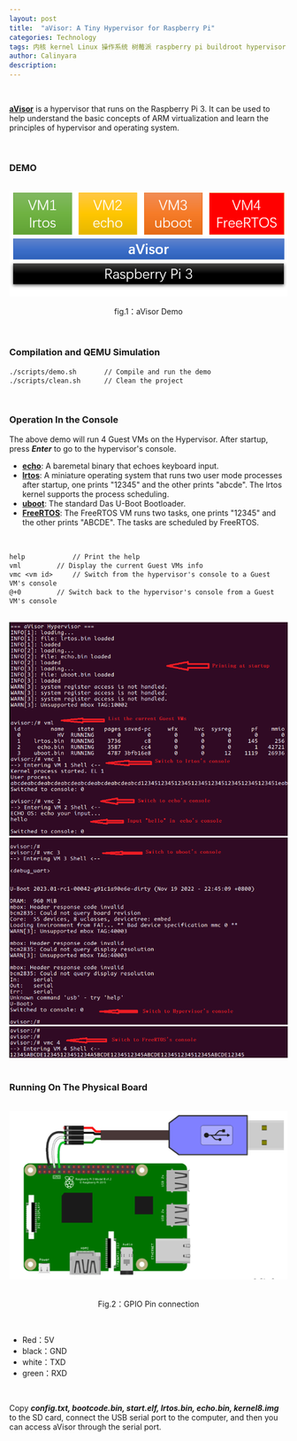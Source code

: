 ```yaml
---
layout: post
title:  "aVisor: A Tiny Hypervisor for Raspberry Pi"
categories: Technology
tags: 内核 kernel Linux 操作系统 树莓派 raspberry pi buildroot hypervisor 虚拟机 虚拟化 virtualization OS 调度 arm
author: Calinyara
description:
---
```


<br>

**[aVisor](https://github.com/calinyara/avisor)** is a hypervisor that runs on the Raspberry Pi 3. It can be used to help understand the basic concepts of ARM virtualization and learn the principles of hypervisor and operating system.

<br>

### **DEMO**

<br>
<div align="center"><img src="/assets/images/20230225-aVisor/en1.png"/></div>
<p align="center">fig.1：aVisor Demo</p>

<br>

### **Compilation and QEMU Simulation**

```
./scripts/demo.sh		// Compile and run the demo
./scripts/clean.sh		// Clean the project
```

<br>

### **Operation In the Console**

The above demo will run 4 Guest VMs on the Hypervisor. After startup, press ***Enter*** to go to the hypervisor's console.
- **[echo](https://github.com/calinyara/avisor/tree/main/guests/echo)**:  A baremetal binary that echoes keyboard input.
- **[lrtos](https://github.com/calinyara/avisor/tree/main/guests/lrtos)**:  A miniature operating system that runs two user mode processes after startup, one prints "12345" and the other prints "abcde". The lrtos kernel supports the process scheduling.
- **[uboot](https://github.com/u-boot/u-boot)**: The standard Das U-Boot Bootloader.
- **[FreeRTOS](https://github.com/hacker-jie/freertos-raspi3)**: The FreeRTOS VM runs two tasks, one prints "12345" and the other prints "ABCDE". The tasks are scheduled by FreeRTOS.

<br>

```
help			// Print the help
vml			// Display the current Guest VMs info
vmc <vm id>		// Switch from the hypervisor's console to a Guest VM's console
@+0			// Switch back to the hypervisor's console from a Guest VM's console 
```

<br>

<div align="center"><img src="/assets/images/20230225-aVisor/en2.png"/></div>
<div align="center"><img src="/assets/images/20230225-aVisor/en3.png"/></div>
<div align="center"><img src="/assets/images/20230225-aVisor/en4.png"/></div>

<br>

### **Running On The Physical Board**

<br>

<div align="center"><img src="/assets/images/20230225-aVisor/phy_board.png"/></div>
<br>
<p align="center">Fig.2：GPIO Pin connection</p>

<br>

- Red：5V
- black：GND
- white：TXD
- green：RXD

<br>

Copy ***config.txt, bootcode.bin, start.elf, lrtos.bin, echo.bin, kernel8.img*** to the SD card, connect the USB serial port to the computer, and then you can access aVisor through the serial port.

<br>



<br>

<!-- Global site tag (gtag.js) - Google Analytics -->

<script async src="https://www.googletagmanager.com/gtag/js?id=UA-66555622-4"></script>
<script>
  window.dataLayer = window.dataLayer || [];
  function gtag(){dataLayer.push(arguments);}
  gtag('js', new Date());
  gtag('config', 'UA-66555622-4');
</script>


<!-- Google tag (gtag.js) -->
<script async src="https://www.googletagmanager.com/gtag/js?id=G-27WH7FZ7KT"></script>
<script>
  window.dataLayer = window.dataLayer || [];
  function gtag(){dataLayer.push(arguments);}
  gtag('js', new Date());
  gtag('config', 'G-27WH7FZ7KT');
</script>